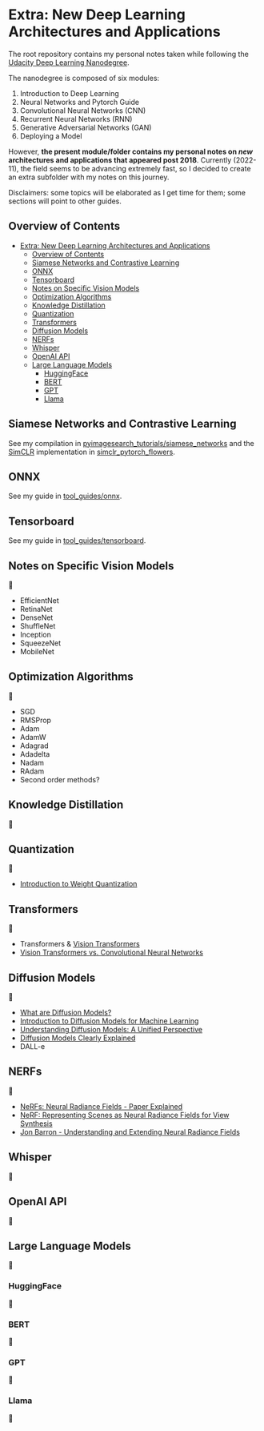 # Extra: New Deep Learning Architectures and Applications

The root repository contains my personal notes taken while following the [Udacity Deep Learning Nanodegree](https://www.udacity.com/course/deep-learning-nanodegree--nd101).

The nanodegree is composed of six modules:

1. Introduction to Deep Learning
2. Neural Networks and Pytorch Guide
3. Convolutional Neural Networks (CNN)
4. Recurrent Neural Networks (RNN)
5. Generative Adversarial Networks (GAN)
6. Deploying a Model

However, **the present module/folder contains my personal notes on *new* architectures and applications that appeared post 2018**. Currently (2022-11), the field seems to be advancing extremely fast, so I decided to create an extra subfolder with my notes on this journey.

Disclaimers: some topics will be elaborated as I get time for them; some sections will point to other guides.

## Overview of Contents

- [Extra: New Deep Learning Architectures and Applications](#extra-new-deep-learning-architectures-and-applications)
  - [Overview of Contents](#overview-of-contents)
  - [Siamese Networks and Contrastive Learning](#siamese-networks-and-contrastive-learning)
  - [ONNX](#onnx)
  - [Tensorboard](#tensorboard)
  - [Notes on Specific Vision Models](#notes-on-specific-vision-models)
  - [Optimization Algorithms](#optimization-algorithms)
  - [Knowledge Distillation](#knowledge-distillation)
  - [Quantization](#quantization)
  - [Transformers](#transformers)
  - [Diffusion Models](#diffusion-models)
  - [NERFs](#nerfs)
  - [Whisper](#whisper)
  - [OpenAI API](#openai-api)
  - [Large Language Models](#large-language-models)
    - [HuggingFace](#huggingface)
    - [BERT](#bert)
    - [GPT](#gpt)
    - [Llama](#llama)

## Siamese Networks and Contrastive Learning

See my compilation in [pyimagesearch_tutorials/siamese_networks](https://github.com/mxagar/pyimagesearch_tutorials/tree/main/siamese_networks) and the [SimCLR](https://arxiv.org/abs/2002.05709) implementation in [simclr_pytorch_flowers](https://github.com/mxagar/simclr_pytorch_flowers).

## ONNX

See my guide in [tool_guides/onnx](https://github.com/mxagar/tool_guides/tree/master/onnx).

## Tensorboard

See my guide in [tool_guides/tensorboard](https://github.com/mxagar/tool_guides/tree/master/tensorboard).

## Notes on Specific Vision Models

:construction:

- EfficientNet
- RetinaNet
- DenseNet
- ShuffleNet
- Inception
- SqueezeNet
- MobileNet

## Optimization Algorithms

:construction:

- SGD
- RMSProp
- Adam
- AdamW
- Adagrad
- Adadelta
- Nadam
- RAdam
- Second order methods?

## Knowledge Distillation

:construction:

## Quantization

:construction:

- [Introduction to Weight Quantization](https://medium.com/towards-data-science/introduction-to-weight-quantization-2494701b9c0c)

## Transformers

:construction:

-  Transformers & [Vision Transformers](https://iaml-it.github.io/posts/2021-04-28-transformers-in-vision/)
-  [Vision Transformers vs. Convolutional Neural Networks](https://medium.com/@faheemrustamy/vision-transformers-vs-convolutional-neural-networks-5fe8f9e18efc)

## Diffusion Models

:construction:

- [What are Diffusion Models?](https://www.youtube.com/watch?v=fbLgFrlTnGU&list=LL)
- [Introduction to Diffusion Models for Machine Learning](https://www.assemblyai.com/blog/diffusion-models-for-machine-learning-introduction/)
- [Understanding Diffusion Models: A Unified Perspective](https://arxiv.org/abs/2208.11970)
- [Diffusion Models Clearly Explained](https://medium.com/@PhysicistMarianna/diffusion-models-clearly-explained-1fbd5afa36b3)
- DALL-e

## NERFs

:construction:

- [NeRFs: Neural Radiance Fields - Paper Explained](https://www.youtube.com/watch?v=WSfEfZ0ilw4)
- [NeRF: Representing Scenes as Neural Radiance Fields for View Synthesis](https://arxiv.org/abs/2003.08934)
- [Jon Barron - Understanding and Extending Neural Radiance Fields](https://www.youtube.com/watch?v=HfJpQCBTqZs)

## Whisper

:construction:

## OpenAI API

:construction:

## Large Language Models

:construction:

### HuggingFace

:construction:

### BERT

:construction:

### GPT

:construction:

### Llama

:construction:
